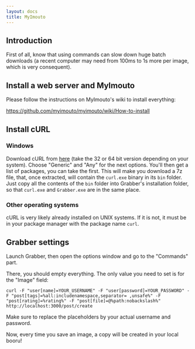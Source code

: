 ```yaml
---
layout: docs
title: MyImouto
---
```



## Introduction

First of all, know that using commands can slow down huge batch downloads (a recent computer may need from 100ms to 1s more per image, which is very consequent).



## Install a web server and MyImouto

Please follow the instructions on MyImouto's wiki to install everything:

<https://github.com/myimouto/myimouto/wiki/How-to-install>



## Install cURL

### Windows
Download cURL from [here](https://curl.haxx.se/dlwiz/?type=bin) (take the 32 or 64 bit version depending on your system). Choose "Generic" and "Any" for the next options. You'll then get a list of packages, you can take the first. This will make you download a 7z file, that, once extracted, will contain the `curl.exe` binary in its `bin` folder. Just copy all the contents of the `bin` folder into Grabber's installation folder, so that `curl.exe` and `Grabber.exe` are in the same place.

### Other operating systems
cURL is very likely already installed on UNIX systems. If it is not, it must be in your package manager with the package name `curl`.



## Grabber settings

Launch Grabber, then open the options window and go to the "Commands" part.

There, you should empty everything. The only value you need to set is for the "Image" field:
```shell
curl -F "user[name]=YOUR_USERNAME" -F "user[password]=YOUR_PASSWORD" -F "post[tags]=%all:includenamespace,separator= ,unsafe%" -F "post[rating]=%rating%" -F "post[file]=@%path:nobackslash%" http://localhost:3000/post/create
```

Make sure to replace the placeholders by your actual username and password.

Now, every time you save an image, a copy will be created in your local booru!